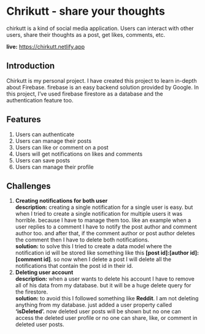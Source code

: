 # Chrikutt - share your thoughts

chirkutt is a kind of social media application. Users can interact with other users, share their thoughts as a post, get likes, comments, etc.

**live:** https://chirkutt.netlify.app

## Introduction

Chirkutt is my personal project. I have created this project to learn in-depth about Firebase. firebase is an easy backend solution provided by Google. In this project, I’ve used firebase firestore as a database and the authentication feature too.

## Features

1. Users can authenticate
2. Users can manage their posts
3. Users can like or comment on a post
4. Users will get notifications on likes and comments
5. Users can save posts
6. Users can manage their profile

## Challenges

1. **Creating notifications for both user**<br/>
   **description:** creating a single notification for a single user is easy. but when I tried to create a single notification for multiple users it was horrible. because I have to manage them too. like an example when a user replies to a comment I have to notify the post author and comment author too. and after that, if the comment author or post author deletes the comment then I have to delete both notifications. <br/>
   **solution:** to solve this I tried to create a data model where the notification id will be stored like something like this **[post id]:[author id]:[comment id]**. so now when I delete a post I will delete all the notifications that contain the post id in their id.
2. **Deleting user account**<br/>
   **description:** when a user wants to delete his account I have to remove all of his data from my database. but it will be a huge delete query for the firestore.<br/>
   **solution:** to avoid this I followed something like **Reddit**. I am not deleting anything from my database. just added a user property called **‘isDeleted’.** now deleted user posts will be shown but no one can access the deleted user profile or no one can share, like, or comment in deleted user posts.
